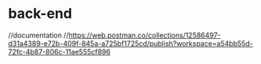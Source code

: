 # back-end

//documentation
//https://web.postman.co/collections/12586497-d31a4389-e72b-409f-845a-a725bf1725cd/publish?workspace=a54bb55d-72fc-4b87-806c-11ae555cf896